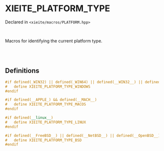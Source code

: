 # XIEITE_PLATFORM_TYPE
Declared in `<xieite/macros/PLATFORM.hpp>`

<br/>

Macros for identifying the current platform type.

<br/><br/>

## Definitions
```cpp
#if defined(_WIN32) || defined(_WIN64) || defined(__WIN32__) || defined(__WINDOWS__)
#	define XIEITE_PLATFORM_TYPE_WINDOWS
#endif
```
```cpp
#if defined(__APPLE_) && defined(__MACH__)
#	define XIEITE_PLATFORM_TYPE_MACOS
#endif
```
```cpp
#if defined(__linux__)
#	define XIEITE_PLATFORM_TYPE_LINUX
#endif
```
```cpp
#if defined(__FreeBSD__) || defined(__NetBSD__) || defined(__OpenBSD__) || defined(__bsdi__) || defined(__DragonFly__)
#	define XIEITE_PLATFORM_TYPE_BSD
#endif
```
